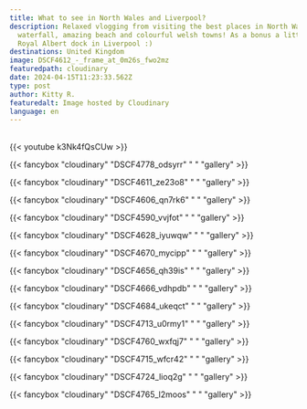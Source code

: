 ```yaml
---
title: What to see in North Wales and Liverpool?
description: Relaxed vlogging from visiting the best places in North Wales! Lush
  waterfall, amazing beach and colourful welsh towns! As a bonus a little bit of
  Royal Albert dock in Liverpool :)
destinations: United Kingdom
image: DSCF4612_-_frame_at_0m26s_fwo2mz
featuredpath: cloudinary
date: 2024-04-15T11:23:33.562Z
type: post
author: Kitty R.
featuredalt: Image hosted by Cloudinary
language: en
---
```

<br>{{< youtube k3Nk4fQsCUw >}}</br>

{{< fancybox "cloudinary" "DSCF4778_odsyrr" " " "gallery" >}}

{{< fancybox "cloudinary" "DSCF4611_ze23o8" " " "gallery" >}}

{{< fancybox "cloudinary" "DSCF4606_qn7rk6" " " "gallery" >}}

{{< fancybox "cloudinary" "DSCF4590_vvjfot" " " "gallery" >}}

{{< fancybox "cloudinary" "DSCF4628_iyuwqw" " " "gallery" >}}

{{< fancybox "cloudinary" "DSCF4670_mycipp" " " "gallery" >}}

{{< fancybox "cloudinary" "DSCF4656_qh39is" " " "gallery" >}}

{{< fancybox "cloudinary" "DSCF4666_vdhpdb" " " "gallery" >}}

{{< fancybox "cloudinary" "DSCF4684_ukeqct" " " "gallery" >}}

{{< fancybox "cloudinary" "DSCF4713_u0rmy1" " " "gallery" >}}

{{< fancybox "cloudinary" "DSCF4760_wxfqj7" " " "gallery" >}}

{{< fancybox "cloudinary" "DSCF4715_wfcr42" " " "gallery" >}}

{{< fancybox "cloudinary" "DSCF4724_lioq2g" " " "gallery" >}}

{{< fancybox "cloudinary" "DSCF4765_l2moos" " " "gallery" >}}